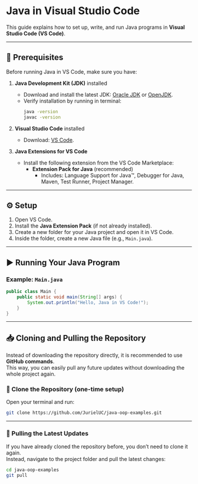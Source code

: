 # Java in Visual Studio Code  

This guide explains how to set up, write, and run Java programs in **Visual Studio Code (VS Code)**.  

---

## 📌 Prerequisites  
Before running Java in VS Code, make sure you have:  

1. **Java Development Kit (JDK)** installed  
   - Download and install the latest JDK: [Oracle JDK](https://www.oracle.com/java/technologies/javase-downloads.html) or [OpenJDK](https://adoptopenjdk.net/).  
   - Verify installation by running in terminal:  
     ```bash
     java -version
     javac -version
     ```  

2. **Visual Studio Code** installed  
   - Download: [VS Code](https://code.visualstudio.com/).  

3. **Java Extensions for VS Code**  
   - Install the following extension from the VS Code Marketplace:  
     - **Extension Pack for Java** (recommended)  
       - Includes: Language Support for Java™, Debugger for Java, Maven, Test Runner, Project Manager.  

---

## ⚙️ Setup  
1. Open VS Code.  
2. Install the **Java Extension Pack** (if not already installed).  
3. Create a new folder for your Java project and open it in VS Code.  
4. Inside the folder, create a new Java file (e.g., `Main.java`).  

---

## ▶️ Running Your Java Program  

### Example: `Main.java`  
```java
public class Main {
    public static void main(String[] args) {
        System.out.println("Hello, Java in VS Code!");
    }
}
```

---
## 📥 Cloning and Pulling the Repository

Instead of downloading the repository directly, it is recommended to use **GitHub commands**.  
This way, you can easily pull any future updates without downloading the whole project again.

### 🔹 Clone the Repository (one-time setup)
Open your terminal and run:
```bash
git clone https://github.com/JurielUC/java-oop-examples.git
```
---
### 🔹 Pulling the Latest Updates

If you have already cloned the repository before, you don’t need to clone it again.  
Instead, navigate to the project folder and pull the latest changes:

```bash
cd java-oop-examples
git pull

